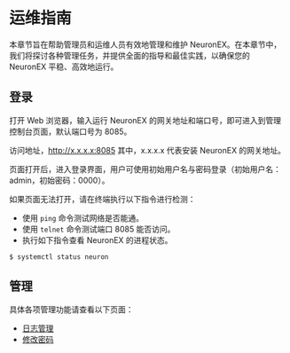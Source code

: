 # 运维指南

本章节旨在帮助管理员和运维人员有效地管理和维护 NeuronEX。在本章节中，我们将探讨各种管理任务，并提供全面的指导和最佳实践，以确保您的 NeuronEX 平稳、高效地运行。

## 登录

打开 Web 浏览器，输入运行 NeuronEX 的网关地址和端口号，即可进入到管理控制台页面，默认端口号为 8085。

访问地址，http://x.x.x.x:8085 其中，x.x.x.x 代表安装 NeuronEX 的网关地址。

页面打开后，进入登录界面，用户可使用初始用户名与密码登录（初始用户名：admin，初始密码：0000）。

如果页面无法打开，请在终端执行以下指令进行检测：

* 使用 `ping` 命令测试网络是否能通。
* 使用 `telnet` 命令测试端口 8085 能否访问。
* 执行如下指令查看 NeuronEX 的进程状态。

```
$ systemctl status neuron
```

## 管理

具体各项管理功能请查看以下页面：

* [日志管理](./log-management.md)
* [修改密码](./password.md)